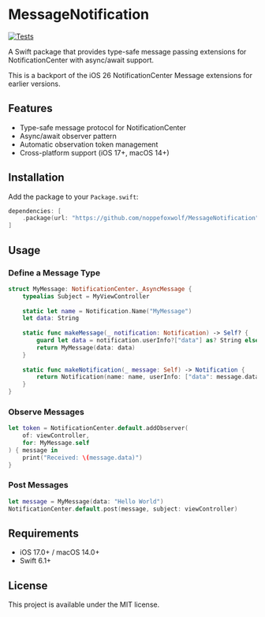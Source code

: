 # MessageNotification

[![Tests](https://github.com/noppefoxwolf/MessageNotification/actions/workflows/test.yml/badge.svg)](https://github.com/noppefoxwolf/MessageNotification/actions/workflows/test.yml)

A Swift package that provides type-safe message passing extensions for NotificationCenter with async/await support.

This is a backport of the iOS 26 NotificationCenter Message extensions for earlier versions.

## Features

- Type-safe message protocol for NotificationCenter
- Async/await observer pattern
- Automatic observation token management
- Cross-platform support (iOS 17+, macOS 14+)

## Installation

Add the package to your `Package.swift`:

```swift
dependencies: [
    .package(url: "https://github.com/noppefoxwolf/MessageNotification", from: "1.0.0")
]
```

## Usage

### Define a Message Type

```swift
struct MyMessage: NotificationCenter._AsyncMessage {
    typealias Subject = MyViewController
    
    static let name = Notification.Name("MyMessage")
    let data: String
    
    static func makeMessage(_ notification: Notification) -> Self? {
        guard let data = notification.userInfo?["data"] as? String else { return nil }
        return MyMessage(data: data)
    }
    
    static func makeNotification(_ message: Self) -> Notification {
        return Notification(name: name, userInfo: ["data": message.data])
    }
}
```

### Observe Messages

```swift
let token = NotificationCenter.default.addObserver(
    of: viewController,
    for: MyMessage.self
) { message in
    print("Received: \(message.data)")
}
```

### Post Messages

```swift
let message = MyMessage(data: "Hello World")
NotificationCenter.default.post(message, subject: viewController)
```

## Requirements

- iOS 17.0+ / macOS 14.0+
- Swift 6.1+

## License

This project is available under the MIT license.